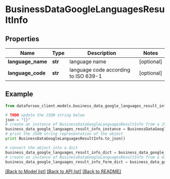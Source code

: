 # BusinessDataGoogleLanguagesResultInfo


## Properties

Name | Type | Description | Notes
------------ | ------------- | ------------- | -------------
**language_name** | **str** | language name | [optional] 
**language_code** | **str** | language code according to ISO 639-1 | [optional] 

## Example

```python
from dataforseo_client.models.business_data_google_languages_result_info import BusinessDataGoogleLanguagesResultInfo

# TODO update the JSON string below
json = "{}"
# create an instance of BusinessDataGoogleLanguagesResultInfo from a JSON string
business_data_google_languages_result_info_instance = BusinessDataGoogleLanguagesResultInfo.from_json(json)
# print the JSON string representation of the object
print BusinessDataGoogleLanguagesResultInfo.to_json()

# convert the object into a dict
business_data_google_languages_result_info_dict = business_data_google_languages_result_info_instance.to_dict()
# create an instance of BusinessDataGoogleLanguagesResultInfo from a dict
business_data_google_languages_result_info_form_dict = business_data_google_languages_result_info.from_dict(business_data_google_languages_result_info_dict)
```
[[Back to Model list]](../README.md#documentation-for-models) [[Back to API list]](../README.md#documentation-for-api-endpoints) [[Back to README]](../README.md)



